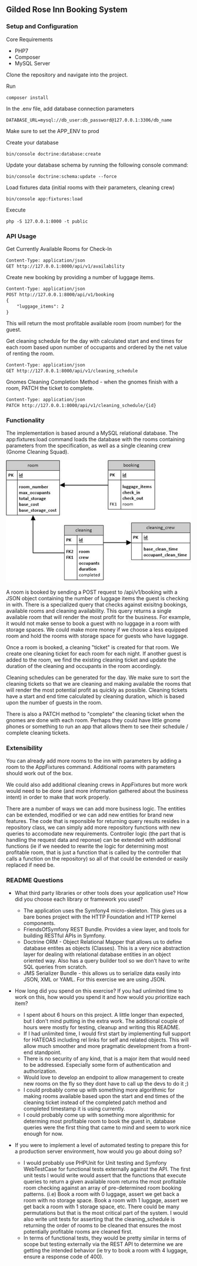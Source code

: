 ## Gilded Rose Inn Booking System
### Setup and Configuration

Core Requirements
- PHP7
- Composer
- MySQL Server

Clone the repository and navigate into the project.

Run
```
composer install
```

In the .env file, add database connection parameters
```
DATABASE_URL=mysql://db_user:db_password@127.0.0.1:3306/db_name
```
Make sure to set the APP_ENV to prod

Create your database
```
bin/console doctrine:database:create
```
Update your database schema by running the following console command:
```
bin/console doctrine:schema:update --force
```
Load fixtures data (initial rooms with their parameters, cleaning crew)
```
bin/console app:fixtures:load
```
Execute
```
php -S 127.0.0.1:8000 -t public
```
### API Usage
Get Currently Available Rooms for Check-In
```
Content-Type: application/json
GET http://127.0.0.1:8000/api/v1/availability
```
Create new booking by providing a number of luggage items.
```
Content-Type: application/json
POST http://127.0.0.1:8000/api/v1/booking
{
	"luggage_items": 2
}
```
This will return the most profitable available room (room number) for the guest.

Get cleaning schedule for the day with calculated start and end times for each room based upon number of occupants and ordered by the net value of renting the room.
```
Content-Type: application/json
GET http://127.0.0.1:8000/api/v1/cleaning_schedule
```
Gnomes Cleaning Completion Method - when the gnomes finish with a room, PATCH the ticket to complete.
```
Content-Type: application/json
PATCH http://127.0.0.1:8000/api/v1/cleaning_schedule/{id}
```
### Functionality
The implementation is based around a MySQL relational database. The app:fixtures:load command loads the database with the rooms containing parameters from the specification, as well as a single cleaning crew (Gnome Cleaning Squad).

![alt text](https://raw.githubusercontent.com/k0bl/gilded-rose/master/extra/GildedEntities.jpg)

A room is booked by sending a POST request to /api/v1/booking with a JSON object containing the number of luggage items the guest is checking in with. There is a specialized query that checks against exisitng bookings, available rooms and cleaning availability. This query returns a single available room that will render the most profit for the business. For example, it would not make sense to book a guest with no luggage in a room with storage spaces. We could make more money if we choose a less equipped room and hold the rooms with storage space for guests who have luggage.

Once a room is booked, a cleaning "ticket" is created for that room. We create one cleaning ticket for each room for each night. If another guest is added to the room, we find the existing cleaning ticket and update the duration of the cleaning and occupants in the room accordingly.

Cleaning schedules can be generated for the day. We make sure to sort the cleaning tickets so that we are cleaning and making available the rooms that will render the most potential profit as quickly as possible. Cleaning tickets have a start and end time calculated by cleaning duration, which is based upon the number of guests in the room.

There is also a PATCH method to "complete" the cleaning ticket when the gnomes are done with each room. Perhaps they could have little gnome phones or something to run an app that allows them to see their schedule / complete cleaning tickets.

### Extensibility
You can already add more rooms to the inn with parameters by adding a room to the AppFixtures command. Additional rooms with parameters should work out of the box.

We could also add additional cleaning crews in AppFixtures but more work would need to be done (and more information gathered about the business intent) in order to make that work properly.

There are a number of ways we can add more business logic. The entities can be extended, modified or we can add new entities for brand new features. The code that is reponsible for returning query results resides in a repository class, we can simply add more repository functions with new queries to accomodate new requirements. Controller logic (the part that is handling the request data and reponse) can be extended with additional functions (ie if we needed to rewrite the logic for determining most profitable room, that is just a function that is called by the controller that calls a function on the repository) so all of that could be extended or easily replaced if need be.

### README Questions
* What third party libraries or other tools does your application use? How did you choose each library or framework you used?
	- The application uses the Symfony4 micro-skeleton. This gives us a bare bones project with the HTTP Foundation and HTTP kernel components.
	- FriendsOfSymfony REST Bundle. Provides a view layer, and tools for building RESTful APIs in Symfony.
	- Doctrine ORM - Object Relational Mapper that allows us to define database entites as objects (Classes). This is a very nice abstraction layer for dealing with relational database entities in an object oriented way. Also has a query builder tool so we don't have to write SQL queries from scratch.
	- JMS Serializer Bundle - this allows us to serialize data easily into JSON, XML or YAML. For this exercise we are using JSON.
* How long did you spend on this exercise? If you had unlimited time to work on this, how would you spend it and how would you prioritize each item?
	- I spent about 6 hours on this project. A little longer than expected, but I don't mind putting in the extra work. The additional couple of hours were mostly for testing, cleanup and writing this README.
	- If I had unlimited time, I would first start by implementing full support for HATEOAS including rel links for self and related objects. This will allow much smoother and more pragmatic development from a front-end standpoint.
	- There is no security of any kind, that is a major item that would need to be addressed. Especially some form of authentication and authorization.
	- Would love to develop an endpoint to allow management to create new rooms on the fly so they dont have to call up the devs to do it ;)
	- I could probably come up with something more algorithmic for making rooms available based upon the start and end times of the cleaning ticket instead of the completed patch method and completed timestamp it is using currently.
	- I could probably come up with something more algorithmic for determing most profitable room to book the guest in, database queries were the first thing that came to mind and seem to work nice enough for now.

* If you were to implement a level of automated testing to prepare this for a production server environment, how would you go about doing so?
	- I would probably use PHPUnit for Unit testing and Symfony WebTestCase for functional tests externally against the API. The first unit tests I would write would assert that the functions that execute queries to return a given available room returns the most profitable room checking against an array of pre-determined room booking patterns. (i.e) Book a room with 0 luggage, assert we get back a room with no storage space. Book a room with 1 luggage, assert we get back a room with 1 storage space, etc. There could be many permutations but that is the most critical part of the system. I would also write unit tests for asserting that the cleaning_schedule is returning the order of rooms to be cleaned that ensures the most potentially profitable rooms are cleaned first.
	- In terms of functional tests, they would be pretty similar in terms of scope but testing externally via the REST API to determine we are getting the intended behavior (ie try to book a room with 4 luggage, ensure a response code of 400).

